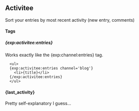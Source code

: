 ## Activitee

Sort your entries by most recent activity (new entry, comments)

#### Tags
##### {exp:activitee:entries}
Works exactly like the {exp:channel:entries} tag.

      <ul>
      {exp:activitee:entries channel='blog'}
        <li>{title}</li>
      {/exp:activitee:entries}
      </ul>

#### {last_activity}
Pretty self-explanatory I guess...